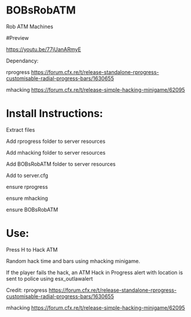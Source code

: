 # BOBsRobATM

Rob ATM Machines

#Preview

https://youtu.be/77jUanARmyE

Dependancy:

rprogress
https://forum.cfx.re/t/release-standalone-rprogress-customisable-radial-progress-bars/1630655

mhacking
https://forum.cfx.re/t/release-simple-hacking-minigame/62095


# Install Instructions:
Extract files

Add rprogress folder to server resources

Add mhacking folder to server resources

Add BOBsRobATM folder to server resources

Add to server.cfg

ensure rprogress

ensure mhacking

ensure BOBsRobATM

# Use:

Press H to Hack ATM

Random hack time and bars using mhacking minigame.

If the player fails the hack, an ATM Hack in Progress alert with location is sent to police using esx_outlawalert

Credit:
rprogress
https://forum.cfx.re/t/release-standalone-rprogress-customisable-radial-progress-bars/1630655

mhacking
https://forum.cfx.re/t/release-simple-hacking-minigame/62095
